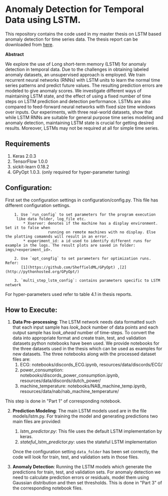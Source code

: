 # Anomaly Detection for Temporal Data using LSTM.
This repository contains the code used in my master thesis on LSTM based anomaly detection for time series data. The thesis report can be downloaded from [here](http://www.diva-portal.org/smash/record.jsf?pid=diva2:1149130).

**Abstract**

We explore the use of Long short-term memory (LSTM) for anomaly detection in temporal data. Due to the challenges in obtaining labeled anomaly datasets, an unsupervised approach is employed. We train recurrent neural networks (RNNs) with LSTM units to learn the normal time series patterns and predict future values. The resulting prediction errors are modeled to give anomaly scores. We investigate different ways of maintaining LSTM state, and the effect of using a fixed number of time steps on LSTM prediction and detection performance. LSTMs are also compared to feed-forward neural networks with fixed size time windows over inputs. Our experiments, with three real-world datasets, show that while LSTM RNNs are suitable for general purpose time series modeling and anomaly detection, maintaining LSTM state is crucial for getting desired results. Moreover, LSTMs may not be required at all for simple time series.

## Requirements
1. Keras 2.0.3
2. TensorFlow 1.0.0
3. sickit-learn 0.18.2
4. GPyOpt 1.0.3. (only required for hyper-parameter tuning)



## Configuration: 
First set the configuration settings in configuration/config.py. This file has different configuration settings.

        1. Use `run_config` to set parameters for the program execution
         like data folder, log_file etc.
            * Xserver: denotes if the machine has a display environment. Set it to false when
                       running on remote machines with no display. Else the plotting comamnds will result in an error.
            * experiment_id: a id used to identify different runs for example in the logs. The result plots are saved in folder: imgs/<experiment_id>.

        2. Use `opt_congfig` to set parameters for optimization runs. Refer:
           [1](https://github.com/SheffieldML/GPyOpt) ,[2](http://pythonhosted.org/GPyOpt/)

        3. `multi_step_lstm_config`: contains parameters specific to LSTM network
        
For hyper-parameters used refer to table 4.1 in thesis reports.

## How to Execute:
1. **Data Pre-processing**: The LSTM network needs data formatted such that each input
 sample has *look_back* number of data points and each output sample has *look_ahead* number
 of time-steps. To convert the data into appropriate format and create train, test,  and validation datasets python notebooks have been used.
 We provide notebooks for the three datasets used in the thesis which can be used as examples for new datasets.
 The three notebooks along with the processed dataset files are:
    1. ECG: notebooks/discords_ECG.ipynb, resources/data/discords/ECG/
    2. power_consumption: notebooks/discords_power_consumption.ipynb, resources/data/discords/dutch_power/
    3. machine_temperature: notebooks/NAB_machine_temp.ipynb, resources/data/nab/nab_machine_temperature/
    
 This step is done in "Part 1" of corresponding notebook.

2. **Prediction Modeling**: The main LSTM models used are in the file models/lstm.py. For training the model and generating predictions two main files
    are provided:
     1. *lstm_predictor.py*: This file uses the default LSTM implementation by keras.
     2. *stateful_lstm_predictor.py*: uses the stateful LSTM implementation

    Once the configuration setting `data_folder` has been set correctly, the code will look for train, test, and validation sets in those files.


3. **Anomaly Detection**:
Running the LSTM models which generate the predictions for train, test, and validation sets. For anomaly detection we need to calculate prediction errors or residuals,
model them using Gaussian distribution and then set thresholds. This is done in "Part 3" of the corresponding notebook files.

